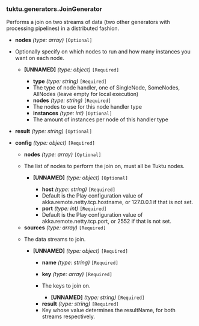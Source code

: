 ### tuktu.generators.JoinGenerator
Performs a join on two streams of data (two other generators with processing pipelines) in a distributed fashion.

  * **nodes** *(type: array)* `[Optional]`
  - Optionally specify on which nodes to run and how many instances you want on each node.
 
    * **[UNNAMED]** *(type: object)* `[Required]`

      * **type** *(type: string)* `[Required]`
      - The type of node handler, one of SingleNode, SomeNodes, AllNodes (leave empty for local execution)
 
      * **nodes** *(type: string)* `[Required]`
      - The nodes to use for this node handler type
 
      * **instances** *(type: int)* `[Optional]`
      - The amount of instances per node of this handler type
 
  * **result** *(type: string)* `[Optional]`

  * **config** *(type: object)* `[Required]`

    * **nodes** *(type: array)* `[Optional]`
    - The list of nodes to perform the join on, must all be Tuktu nodes.
 
      * **[UNNAMED]** *(type: object)* `[Optional]`

        * **host** *(type: string)* `[Required]`
        - Default is the Play configuration value of akka.remote.netty.tcp.hostname, or 127.0.0.1 if that is not set.
 
        * **port** *(type: int)* `[Required]`
        - Default is the Play configuration value of akka.remote.netty.tcp.port, or 2552 if that is not set.
 
    * **sources** *(type: array)* `[Required]`
    - The data streams to join.
 
      * **[UNNAMED]** *(type: object)* `[Required]`

        * **name** *(type: string)* `[Required]`

        * **key** *(type: array)* `[Required]`
        - The keys to join on.
 
          * **[UNNAMED]** *(type: string)* `[Required]`

        * **result** *(type: string)* `[Required]`
        - Key whose value determines the resultName, for both streams respectively.
 
